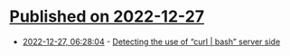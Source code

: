# [Published on 2022-12-27](index.md)

* [2022-12-27, 06:28:04](https://news.ycombinator.com/item?id=34145799) - [Detecting the use of “curl | bash” server side](https://www.idontplaydarts.com/2016/04/detecting-curl-pipe-bash-server-side/)
